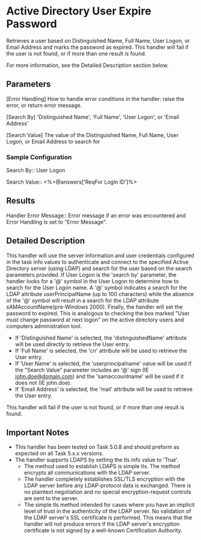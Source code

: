 # Active Directory User Expire Password
Retrieves a user based on Distinguished Name, Full Name, User Logon, or Email
Address and marks the password as expired.  This handler will fail if the user
is not found, or if more than one result is found.

For more information, see the Detailed Description section below.

## Parameters
[Error Handling] 
    How to handle error conditions in the handler: raise the error, or return error message.

[Search By]
    'Distinguished Name', 'Full Name', 'User Logon', or 'Email Address'

[Search Value]
    The value of the Distinguished Name, Full Name, User Logon, or Email
    Address to search for

### Sample Configuration
Search By::                             User Logon

Search Value::                          <%=@answers['ReqFor Login ID']%>

## Results
Handler Error Message::     Error message if an error was encountered and Error Handling is set to "Error Message".

## Detailed Description
This handler will use the server information and user credentials configured in
the task info values to authenticate and connect to the specified Active
Directory server (using LDAP) and search for the user based on the
search parameters provided.  If User Logon is the 'search by' parameter, the
handler looks for a '@' symbol in the User Logon to determine how to search for
the User Logon name.  A '@' symbol indicates a search for the LDAP attribute
userPrincipalName (up to 100 characters) while the absence of the '@' symbol
will result in a search for the LDAP attribute sAMAccountName(pre-Windows 2000).
Finally, the handler will set the password to expired.  This is analogous to
checking the box marked "User must change password at next logon" on the active
directory users and computers administration tool.

* If 'Distinguished Name' is selected, the 'distinguishedName' attribute will be
  used directly to retrieve the User entry.
* If 'Full Name' is selected, the 'cn' attribute will be used to retrieve the
  User entry.
* If 'User Name' is selected, the 'userprincipalname' value will be used if the
  "Search Value" parameter includes an '@' sign (IE john.doe@domain.com) and the
  'samaccountname' will be used if it does not (IE john.doe).
* If 'Email Address' is selected, the 'mail' attribute will be used to retrieve
  the User entry.

This handler will fail if the user is not found, or if more than one
result is found.

## Important Notes
* This handler has been tested on Task 5.0.8 and should preform as expected on
all Task 5.x.x versions.
* The handler supports LDAPS by setting the tls info value to 'True'.
  * The method used to establish LDAPS is simple tls.  The method encrypts all communications with the LDAP server.
  * The handler completely establishes SSL/TLS encryption with the LDAP server before any LDAP-protocol data is exchanged. There is no plaintext negotiation and no special encryption-request controls are sent to the server.
  * The simple tls method intended for cases where you have an implicit level of trust in the authenticity of the LDAP server. No validation of the LDAP server's SSL certificate is performed. This means that the handler will not produce errors if the LDAP server's encryption certificate is not signed by a well-known Certification Authority.
